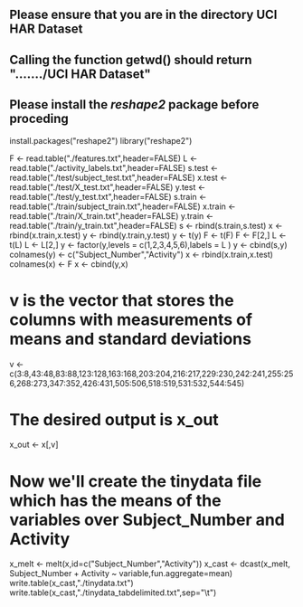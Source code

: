 ## Please ensure that you are in the directory UCI HAR Dataset
## Calling the function getwd() should return "......./UCI HAR Dataset"
## Please install the *reshape2* package before proceding

install.packages("reshape2")
library("reshape2")

F <- read.table("./features.txt",header=FALSE)
L <- read.table("./activity_labels.txt",header=FALSE)
s.test <- read.table("./test/subject_test.txt",header=FALSE)
x.test <- read.table("./test/X_test.txt",header=FALSE)
y.test <- read.table("./test/y_test.txt",header=FALSE)
s.train <- read.table("./train/subject_train.txt",header=FALSE)
x.train <- read.table("./train/X_train.txt",header=FALSE)
y.train <- read.table("./train/y_train.txt",header=FALSE)
s <- rbind(s.train,s.test)
x <- rbind(x.train,x.test)
y <- rbind(y.train,y.test)
y <- t(y)
F <- t(F)
F <- F[2,]
L <- t(L)
L <- L[2,]
y <- factor(y,levels = c(1,2,3,4,5,6),labels = L )
y <- cbind(s,y)
colnames(y) <- c("Subject_Number","Activity")
x <- rbind(x.train,x.test)
colnames(x) <- F
x <- cbind(y,x)
# v is the vector that stores the columns with measurements of means and standard deviations
v <- c(3:8,43:48,83:88,123:128,163:168,203:204,216:217,229:230,242:241,255:256,268:273,347:352,426:431,505:506,518:519,531:532,544:545)
# The desired output is x_out
x_out <- x[,v]
# Now we'll create the tinydata file which has the means of the variables over Subject_Number and Activity
x_melt <- melt(x,id=c("Subject_Number","Activity"))
x_cast <- dcast(x_melt, Subject_Number + Activity ~ variable,fun.aggregate=mean)
write.table(x_cast,"./tinydata.txt")
write.table(x_cast,"./tinydata_tabdelimited.txt",sep="\t")
